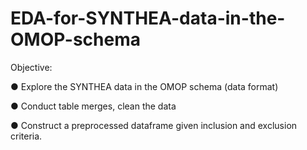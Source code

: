 # EDA-for-SYNTHEA-data-in-the-OMOP-schema
Objective:

● Explore the SYNTHEA data in the OMOP schema (data format)

● Conduct table merges, clean the data

● Construct a preprocessed dataframe given inclusion and exclusion criteria.
